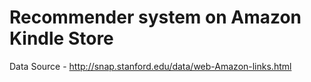 # Recommender system on Amazon Kindle Store #

Data Source - http://snap.stanford.edu/data/web-Amazon-links.html
